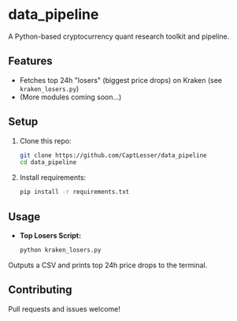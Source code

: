 # data_pipeline

A Python-based cryptocurrency quant research toolkit and pipeline.

## Features
- Fetches top 24h "losers" (biggest price drops) on Kraken (see `kraken_losers.py`)
- (More modules coming soon...)

## Setup

1. Clone this repo:
    ```sh
    git clone https://github.com/CaptLesser/data_pipeline
    cd data_pipeline
    ```

2. Install requirements:
    ```sh
    pip install -r requirements.txt
    ```

## Usage

- **Top Losers Script:**
    ```sh
    python kraken_losers.py
    ```
Outputs a CSV and prints top 24h price drops to the terminal.

## Contributing

Pull requests and issues welcome!
